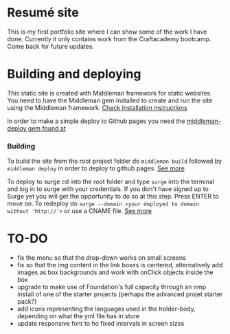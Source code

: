 # Resumé site
This is my first portfolio site where I can show some of the work I have done. Currently it only contains work from the Craftacademy bootcamp. Come back for future updates.

# Building and deploying
This static site is created with Middleman framework for static websites. You need to have the Middleman gem installed to create and run the site using the Middleman framework. [Check installation instructions](https://middlemanapp.com/basics/install/)

In order to make a simple deploy to Github pages you need the [middleman-deploy gem found at](https://github.com/middleman-contrib/middleman-deploy)

### Building
To build the site from the root project folder do
```middleman build```
followed by
```middleman deploy```
in order to deploy to github pages. [See more](https://github.com/middleman-contrib/middleman-deploy)

To deploy to surge cd into the root folder and type
```surge```
into the terminal and log in to surge with your credentials. If you don't have signed up to Surge yet you will get the opportunity to do so at this step. Press ENTER to move on.
To redeploy do
```surge --domain <your deployed to domain without 'http://'>```
or use a CNAME file. [See more](https://www.youtube.com/watch?time_continue=74&v=-EjdMvYPSVU)

# TO-DO
- fix the menu so that the drop-down works on small screens
- fix so that the img content in the link boxes is centered, alternatively add images as box backgrounds and work with onClick objects inside the box
- upgrade to make use of Foundation's full capacity through an nmp install of one of the starter projects (perhaps the advanced projet starter pack?)
- add icons representing the languages used in the holder-body, depending on what the yml file has in store
- update responsive font to ho fixed intervals in screen sizes

